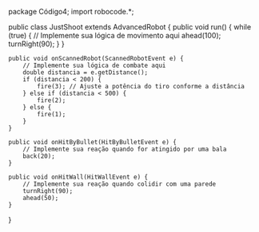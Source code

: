 package Código4;
import robocode.*;

public class JustShoot extends AdvancedRobot {
    public void run() {
        while (true) {
            // Implemente sua lógica de movimento aqui
            ahead(100);
            turnRight(90);
        }
    }

    public void onScannedRobot(ScannedRobotEvent e) {
        // Implemente sua lógica de combate aqui
        double distancia = e.getDistance();
        if (distancia < 200) {
            fire(3); // Ajuste a potência do tiro conforme a distância
        } else if (distancia < 500) {
            fire(2);
        } else {
            fire(1);
        }
    }

    public void onHitByBullet(HitByBulletEvent e) {
        // Implemente sua reação quando for atingido por uma bala
        back(20);
    }

    public void onHitWall(HitWallEvent e) {
        // Implemente sua reação quando colidir com uma parede
        turnRight(90);
        ahead(50);
    }
}
